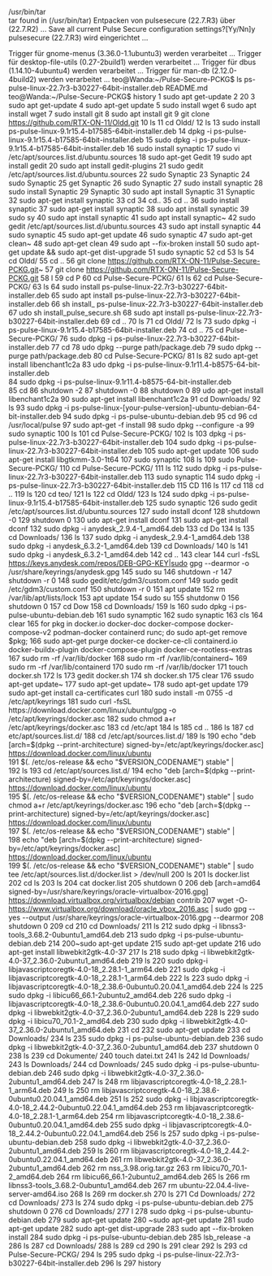 /usr/bin/tar  
tar found in (/usr/bin/tar)
Entpacken von pulsesecure (22.7.R3) über (22.7.R2) ...
Save all current Pulse Secure configuration settings?[Yy/Nn]y
pulsesecure (22.7.R3) wird eingerichtet ...

Trigger für gnome-menus (3.36.0-1.1ubuntu3) werden verarbeitet ...
Trigger für desktop-file-utils (0.27-2build1) werden verarbeitet ...
Trigger für dbus (1.14.10-4ubuntu4) werden verarbeitet ...
Trigger für man-db (2.12.0-4build2) werden verarbeitet ...
teo@Wanda:~/Pulse-Secure-PCKG$ ls
ps-pulse-linux-22.7r3-b30227-64bit-installer.deb  README.md
teo@Wanda:~/Pulse-Secure-PCKG$ history
    1  sudo apt get-update
    2  20
    3  sudo apt get-update
    4  sudo apt-get update
    5  sudo install wget
    6  sudo apt install wget
    7  sudo install git
    8  sudo apt install git
    9  git clone https://github.com/RTX-ON-11/Oldd.git
   10  ls
   11  cd Oldd/
   12  ls
   13  sudo install ps-pulse-linux-9.1r15.4-b17585-64bit-installer.deb 
   14  dpkg -i ps-pulse-linux-9.1r15.4-b17585-64bit-installer.deb 
   15  sudo dpkg -i ps-pulse-linux-9.1r15.4-b17585-64bit-installer.deb 
   16  sudo install synaptic
   17  sudo vi /etc/apt/sources.list.d/ubuntu.sources
   18  sudo apt-get Gedit
   19  sudo apt install gedit
   20  sudo apt install gedit-plugins
   21  sudo gedit /etc/apt/sources.list.d/ubuntu.sources
   22  sudo Synaptic
   23  Synaptic
   24  sudo Synaptic
   25  get Synaptic
   26  sudo Synaptic
   27  sudo install synaptic
   28  sudo install Synaptic
   29  Synaptic
   30  sudo apt install Synaptic
   31  Synaptic
   32  sudo apt-get install synaptic
   33  cd
   34  cd..
   35  cd ..
   36  sudo install synaptic
   37  sudo apt-get install synaptic
   38  sudo apt install synaptic
   39  sudo sy
   40  sudo apt install synaptic
   41  sudo apt install synaptic~
   42  sudo gedit /etc/apt/sources.list.d/ubuntu.sources
   43  sudo apt install synaptic
   44  sudo synaptic
   45  sudo apt-get update
   46  sudo synaptic
   47  sudo apt-get clean~
   48  sudo apt-get clean
   49  sudo apt --fix-broken install
   50  sudo apt-get update && sudo apt-get dist-upgrade
   51  sudo synaptic
   52  cd
   53  ls
   54  cd Oldd/
   55  cd ..
   56  git clone https://github.com/RTX-ON-11/Pulse-Secure-PCKG.git~
   57  git clone https://github.com/RTX-ON-11/Pulse-Secure-PCKG.git
   58  l
   59  cd P
   60  cd Pulse-Secure-PCKG/
   61  ls
   62  cd Pulse-Secure-PCKG/
   63  ls
   64  sudo install ps-pulse-linux-22.7r3-b30227-64bit-installer.deb 
   65  sudo apt  install ps-pulse-linux-22.7r3-b30227-64bit-installer.deb 
   66  sh install_ ps-pulse-linux-22.7r3-b30227-64bit-installer.deb 
   67  udo sh install_pulse_secure.sh
   68  sudo apt  install ps-pulse-linux-22.7r3-b30227-64bit-installer.deb 
   69  cd ..
   70  ls
   71  cd Oldd/
   72  ls
   73  sudo dpkg -i ps-pulse-linux-9.1r15.4-b17585-64bit-installer.deb
   74  cd ..
   75  cd Pulse-Secure-PCKG/
   76  sudo dpkg -i ps-pulse-linux-22.7r3-b30227-64bit-installer.deb 
   77  cd
   78  udo dpkg --purge path/package.deb
   79  sudo dpkg --purge path/package.deb
   80  cd Pulse-Secure-PCKG/
   81  ls
   82  sudo apt-get install libenchant1c2a
   83  udo dpkg -i ps-pulse-linux-9.1r11.4-b8575-64-bit-installer.deb         
   84  sudo dpkg -i ps-pulse-linux-9.1r11.4-b8575-64-bit-installer.deb         
   85  cd
   86  shutdown -2
   87  shutdown -0
   88  shutdown 0
   89  udo apt-get install libenchant1c2a
   90  sudo apt-get install libenchant1c2a
   91  cd Downloads/
   92  ls
   93  sudo dpkg -i ps-pulse-linux-[your-pulse-version]-ubuntu-debian-64-bit-installer.deb
   94  sudo dpkg -i ps-pulse-ubuntu-debian.deb 
   95  cd
   96  cd /usr/local/pulse
   97  sudo apt-get -f install
   98  sudo dpkg --configure -a
   99  sudo synaptic
  100  ls
  101  cd Pulse-Secure-PCKG/
  102  ls
  103  dpkg -i ps-pulse-linux-22.7r3-b30227-64bit-installer.deb 
  104  sudo dpkg -i ps-pulse-linux-22.7r3-b30227-64bit-installer.deb 
  105  sudo apt-get update
  106  sudo apt-get install libgtkmm-3.0-1t64
  107  sudo synaptic
  108  ls
  109  sudo Pulse-Secure-PCKG/
  110  cd Pulse-Secure-PCKG/
  111  ls
  112  sudo dpkg -i ps-pulse-linux-22.7r3-b30227-64bit-installer.deb 
  113  sudo synaptic
  114  sudo dpkg -i ps-pulse-linux-22.7r3-b30227-64bit-installer.deb 
  115  CD 
  116  ls
  117  cd
  118  cd ..
  119  ls
  120  cd teo/
  121  ls
  122  cd Oldd/
  123  ls
  124  sudo dpkg -i ps-pulse-linux-9.1r15.4-b17585-64bit-installer.deb 
  125  sudo synaptic
  126  sudo gedit /etc/apt/sources.list.d/ubuntu.sources
  127  sudo install dconf
  128  shutdown -0
  129  shutdown 0
  130  udo apt-get install dconf
  131  sudo apt-get install dconf
  132  sudo dpkg -i anydesk_2.9.4-1_amd64.deb
  133  cd Do
  134  ls
  135  cd Downloads/
  136  ls
  137  sudo dpkg -i anydesk_2.9.4-1_amd64.deb
  138  sudo dpkg -i anydesk_6.3.2-1_amd64.deb 
  139  cd Downloads/
  140  ls
  141  sudo dpkg -i anydesk_6.3.2-1_amd64.deb 
  142  cd ..
  143  clear
  144  curl -fsSL https://keys.anydesk.com/repos/DEB-GPG-KEY|sudo gpg --dearmor -o /usr/share/keyrings/anydesk.gpg
  145  sudo su
  146  shutdown -r
  147  shutdown -r 0
  148  sudo gedit/etc/gdm3/custom.conf
  149  sudo gedit /etc/gdm3/custom.conf
  150  shutdown -r 0
  151  apt update
  152  rm /var/lib/apt/lists/lock 
  153  apt update
  154  sudo su
  155  shutdonw 0
  156  shutdown 0
  157  cd Dow
  158  cd Downloads/
  159  ls
  160  sudo dpkg -i ps-pulse-ubuntu-debian.deb 
  161  sudo synamptic
  162  sudo synaptic
  163  cls
  164  clear
  165  for pkg in docker.io docker-doc docker-compose docker-compose-v2 podman-docker containerd runc; do sudo apt-get remove $pkg; 
  166  sudo apt-get purge docker-ce docker-ce-cli containerd.io docker-buildx-plugin docker-compose-plugin docker-ce-rootless-extras
  167  sudo rm -rf /var/lib/docker
  168  sudo rm -rf /var/lib/containerd~
  169  sudo rm -rf /var/lib/containerd
  170  sudo rm -rf /var/lib/docker
  171  touch docker.sh
  172  ls
  173  gedit docker.sh 
  174  sh docker.sh 
  175  clear
  176  ssudo apt-get update~
  177  sudo apt-get update~
  178  sudo apt-get update
  179  sudo apt-get install ca-certificates curl
  180  sudo install -m 0755 -d /etc/apt/keyrings
  181  sudo curl -fsSL https://download.docker.com/linux/ubuntu/gpg -o /etc/apt/keyrings/docker.asc
  182  sudo chmod a+r /etc/apt/keyrings/docker.asc
  183  cd /etc/apt
  184  ls
  185  cd ..
  186  ls
  187  cd etc/apt/sources.list.d/
  188  cd /etc/apt/sources.list.d/
  189  ls
  190  echo   "deb [arch=$(dpkg --print-architecture) signed-by=/etc/apt/keyrings/docker.asc] https://download.docker.com/linux/ubuntu \
  191    $(. /etc/os-release && echo "$VERSION_CODENAME") stable" | \
  192  ls
  193  cd /etc/apt/sources.list.d/
  194  echo   "deb [arch=$(dpkg --print-architecture) signed-by=/etc/apt/keyrings/docker.asc] https://download.docker.com/linux/ubuntu \
  195    $(. /etc/os-release && echo "$VERSION_CODENAME") stable" | sudo chmod a+r /etc/apt/keyrings/docker.asc
  196  echo   "deb [arch=$(dpkg --print-architecture) signed-by=/etc/apt/keyrings/docker.asc] https://download.docker.com/linux/ubuntu \
  197    $(. /etc/os-release && echo "$VERSION_CODENAME") stable" | \
  198  echo   "deb [arch=$(dpkg --print-architecture) signed-by=/etc/apt/keyrings/docker.asc] https://download.docker.com/linux/ubuntu \
  199    $(. /etc/os-release && echo "$VERSION_CODENAME") stable" |   sudo tee /etc/apt/sources.list.d/docker.list > /dev/null
  200  ls
  201  ls docker.list 
  202  cd ls
  203  ls
  204  cat docker.list 
  205  shutdown 0
  206  deb [arch=amd64 signed-by=/usr/share/keyrings/oracle-virtualbox-2016.gpg] https://download.virtualbox.org/virtualbox/debian <mydist> contrib
  207  wget -O- https://www.virtualbox.org/download/oracle_vbox_2016.asc | sudo gpg --yes --output /usr/share/keyrings/oracle-virtualbox-2016.gpg --dearmor
  208  shutdown 0
  209  cd
  210  cd Downloads/
  211  ls
  212  sudo dpkg -i libnss3-tools_3.68.2-0ubuntu1_amd64.deb 
  213  sudo dpkg -i ps-pulse-ubuntu-debian.deb 
  214  200~sudo apt-get update
  215  sudo apt-get update
  216  udo apt-get install libwebkit2gtk-4.0-37
  217  ls
  218  sudo dpkg -i libwebkit2gtk-4.0-37_2.36.0-2ubuntu1_amd64.deb 
  219  ls
  220  sudo dpkg-i libjavascriptcoregtk-4.0-18_2.28.1-1_arm64.deb 
  221  sudo dpkg -i libjavascriptcoregtk-4.0-18_2.28.1-1_arm64.deb 
  222  ls
  223  sudo dpkg -i libjavascriptcoregtk-4.0-18_2.38.6-0ubuntu0.20.04.1_amd64.deb 
  224  ls
  225  sudo dpkg -i libicu66_66.1-2ubuntu2_amd64.deb 
  226  sudo dpkg -i libjavascriptcoregtk-4.0-18_2.38.6-0ubuntu0.20.04.1_amd64.deb 
  227  sudo dpkg -i libwebkit2gtk-4.0-37_2.36.0-2ubuntu1_amd64.deb 
  228  ls
  229  sudo dpkg -i libicu70_70.1-2_amd64.deb 
  230  sudo dpkg -i libwebkit2gtk-4.0-37_2.36.0-2ubuntu1_amd64.deb 
  231  cd
  232  sudo apt-get update
  233  cd Downloads/
  234  ls
  235  sudo dpkg -i ps-pulse-ubuntu-debian.deb 
  236  sudo dpkg -i libwebkit2gtk-4.0-37_2.36.0-2ubuntu1_amd64.deb 
  237  shutdown 0
  238  ls
  239  cd Dokumente/
  240  touch datei.txt
  241  ls
  242  ld Downloads/
  243  ls Downloads/
  244  cd Downloads/
  245  sudo dpkg -i ps-pulse-ubuntu-debian.deb 
  246  sudo dpkg -i libwebkit2gtk-4.0-37_2.36.0-2ubuntu1_amd64.deb 
  247  ls
  248  rm libjavascriptcoregtk-4.0-18_2.28.1-1_arm64.deb 
  249  ls
  250  rm libjavascriptcoregtk-4.0-18_2.38.6-0ubuntu0.20.04.1_amd64.deb 
  251  ls
  252  sudo dpkg -i libjavascriptcoregtk-4.0-18_2.44.2-0ubuntu0.22.04.1_amd64.deb 
  253  rm libjavascriptcoregtk-4.0-18_2.28.1-1_arm64.deb 
  254  rm libjavascriptcoregtk-4.0-18_2.38.6-0ubuntu0.20.04.1_amd64.deb 
  255  sudo dpkg -i libjavascriptcoregtk-4.0-18_2.44.2-0ubuntu0.22.04.1_amd64.deb 
  256  ls
  257  sudo dpkg -i ps-pulse-ubuntu-debian.deb 
  258  sudo dpkg -i libwebkit2gtk-4.0-37_2.36.0-2ubuntu1_amd64.deb 
  259  ls
  260  rm libjavascriptcoregtk-4.0-18_2.44.2-0ubuntu0.22.04.1_amd64.deb 
  261  rm libwebkit2gtk-4.0-37_2.36.0-2ubuntu1_amd64.deb 
  262  rm nss_3.98.orig.tar.gz 
  263  rm libicu70_70.1-2_amd64.deb 
  264  rm libicu66_66.1-2ubuntu2_amd64.deb 
  265  ls
  266  rm libnss3-tools_3.68.2-0ubuntu1_amd64.deb 
  267  rm ubuntu-22.04.4-live-server-amd64.iso 
  268  ls
  269  rm docker.sh 
  270  ls
  271  Cd Downloads/
  272  cd Downloads/
  273  ls
  274  sudo dpkg -i ps-pulse-ubuntu-debian.deb 
  275  shutdown 0
  276  cd Downloads/
  277  l
  278  sudo dpkg -i ps-pulse-ubuntu-debian.deb 
  279  sudo apt-get update
  280  ~sudo apt-get update
  281  sudo apt-get update
  282  sudo apt-get dist-upgrade
  283  sudo apt --fix-broken install
  284  sudo dpkg -i ps-pulse-ubuntu-debian.deb 
  285  lsb_release -a
  286  ls
  287  cd Downloads/
  288  ls
  289  cd
  290  ls
  291  clear
  292  ls
  293  cd Pulse-Secure-PCKG/
  294  ls
  295  sudo dpkg -i ps-pulse-linux-22.7r3-b30227-64bit-installer.deb 
  296  ls
  297  history
